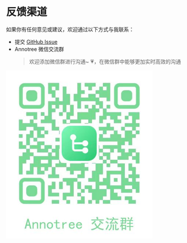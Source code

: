 # 反馈渠道

如果你有任何意见或建议，欢迎通过以下方式与我联系：

- 提交 [GitHub Issue](https://github.com/itchaox/annotree/issues)
- Annotree 微信交流群
  > 欢迎添加微信群进行沟通~ 💗，在微信群中能够更加实时高效的沟通

![](/public/wechat.jpg)
